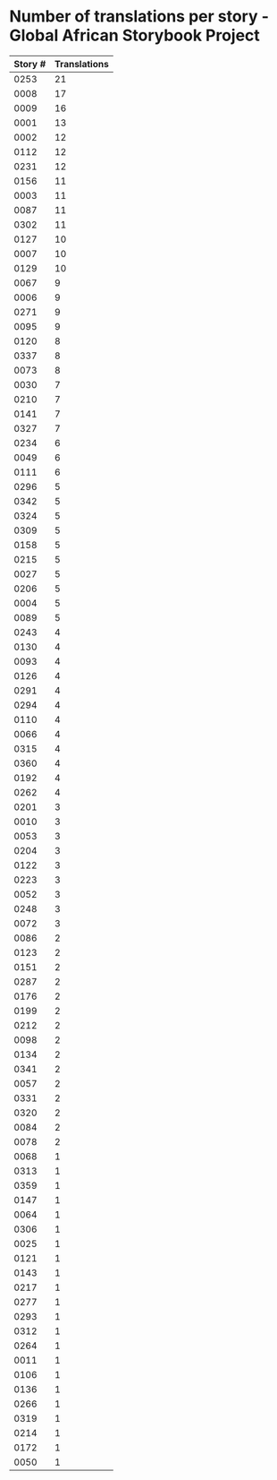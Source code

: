 # Number of translations per story - Global African Storybook Project

Story # | Translations
------- | ------------
0253 | 21
0008 | 17
0009 | 16
0001 | 13
0002 | 12
0112 | 12
0231 | 12
0156 | 11
0003 | 11
0087 | 11
0302 | 11
0127 | 10
0007 | 10
0129 | 10
0067 | 9
0006 | 9
0271 | 9
0095 | 9
0120 | 8
0337 | 8
0073 | 8
0030 | 7
0210 | 7
0141 | 7
0327 | 7
0234 | 6
0049 | 6
0111 | 6
0296 | 5
0342 | 5
0324 | 5
0309 | 5
0158 | 5
0215 | 5
0027 | 5
0206 | 5
0004 | 5
0089 | 5
0243 | 4
0130 | 4
0093 | 4
0126 | 4
0291 | 4
0294 | 4
0110 | 4
0066 | 4
0315 | 4
0360 | 4
0192 | 4
0262 | 4
0201 | 3
0010 | 3
0053 | 3
0204 | 3
0122 | 3
0223 | 3
0052 | 3
0248 | 3
0072 | 3
0086 | 2
0123 | 2
0151 | 2
0287 | 2
0176 | 2
0199 | 2
0212 | 2
0098 | 2
0134 | 2
0341 | 2
0057 | 2
0331 | 2
0320 | 2
0084 | 2
0078 | 2
0068 | 1
0313 | 1
0359 | 1
0147 | 1
0064 | 1
0306 | 1
0025 | 1
0121 | 1
0143 | 1
0217 | 1
0277 | 1
0293 | 1
0312 | 1
0264 | 1
0011 | 1
0106 | 1
0136 | 1
0266 | 1
0319 | 1
0214 | 1
0172 | 1
0050 | 1
